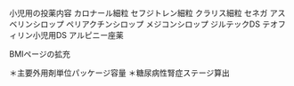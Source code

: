 小児用の投薬内容
  カロナール細粒
  セフジトレン細粒
  クラリス細粒
  セネガ
  アスベリンシロップ
  ペリアクチンシロップ
  メジコンシロップ
  ジルテックDS
  テオフィリン小児用DS
  アルピニー座薬

BMIページの拡充

＊主要外用剤単位パッケージ容量
＊糖尿病性腎症ステージ算出

